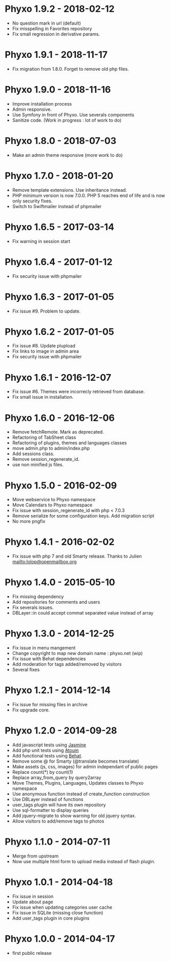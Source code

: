 # Phyxo 1.9.2 - 2018-02-12
-   No question mark in url (default)
-   Fix misspelling in Favorites repository
-   Fix small regression in derivative params.

# Phyxo 1.9.1 - 2018-11-17
-   Fix migration from 1.8.0. Forget to remove old php files.

# Phyxo 1.9.0 - 2018-11-16
-   Improve installation process
-   Admin responsive.
-   Use Symfony in front of Phyxo. Use severals components
-   Sanitize code. (Work in progress : lot of work to do)

# Phyxo 1.8.0 - 2018-07-03

-   Make an admin theme responsive (more work to do)

# Phyxo 1.7.0 - 2018-01-20

-   Remove template extensions. Use inheritance instead.
-   PHP minimum version is now 7.0.0. PHP 5 reaches end of life and is now only security fixes.
-   Switch to Swiftmailer instead of phpmailer

# Phyxo 1.6.5 - 2017-03-14

-   Fix warning in session start

# Phyxo 1.6.4 - 2017-01-12

-   Fix security issue with phpmailer

# Phyxo 1.6.3 - 2017-01-05

-   Fix issue #9. Problem to update.

# Phyxo 1.6.2 - 2017-01-05

-   Fix issue #8. Update plupload
-   Fix links to image in admin area
-   Fix security issue with phpmailer

# Phyxo 1.6.1 - 2016-12-07

-   Fix issue #6. Themes were incorrecly retrieved from database.
-   Fix small issue in installation.

# Phyxo 1.6.0 - 2016-12-06

-   Remove fetchRemote. Mark as deprecated.
-   Refactoring of TabSheet class
-   Refactoring of plugins, themes and languages classes
-   move admin.php to admin/index.php
-   Add sessions class.
-   Remove session_regenerate_id.
-   use non minified js files.

# Phyxo 1.5.0 - 2016-02-09

-   Move webservice to Phyxo namespace
-   Move Calendars to Phyxo namespace
-   Fix issue with session_regenerate_id with php < 7.0.3
-   Remove serialize for some configuration keys. Add migration script
-   No more pngfix

# Phyxo 1.4.1 - 2016-02-02

-   Fix issue with php 7 and old Smarty release.
    Thanks to Julien <mailto:lolop@openmailbox.org>

# Phyxo 1.4.0 - 2015-05-10

-   Fix missing dependency
-   Add repositories for comments and users
-   Fix severals issues.
-   DBLayer::in could accept commat separated value instead of array

# Phyxo 1.3.0 - 2014-12-25

-   Fix issue in menu mangement
-   Change copyright to map new domain name : phyxo.net (wip)
-   Fix issue with Behat dependencies
-   Add moderation for tags added/removed by visitors
-   Several fixes

# Phyxo 1.2.1 - 2014-12-14

-   Fix issue for missing files in archive
-   Fix upgrade core.

# Phyxo 1.2.0 - 2014-09-28

-   Add javascript tests using [Jasmine](http://jasmine.github.io/)
-   Add php unit tests using [Atoum](http://atoum.org/)
-   Add functional tests using [Behat](http://www.behat.org).
-   Remove some @ for Smarty (@translate becomes translate)
-   Make assets (js, css, images) for admin independant of public pages
-   Replace count(\*) by count(1)
-   Replace array_from_query by query2array
-   Move Themes, Plugins, Languages, Updates classes to Phyxo namespace
-   Use anonymous function instead of create_function construction
-   Use DBLayer instead of functions
-   user_tags plugin will have its own repository
-   Use sql-formatter to display queries
-   Add jquery-migrate to show warning for old jquery syntax.
-   Allow visitors to add/remove tags to photos

# Phyxo 1.1.0 - 2014-07-11

-   Merge from upstream
-   Now use multiple html form to upload media instead of flash plugin.

# Phyxo 1.0.1 - 2014-04-18

-   Fix issue in session
-   Update about page
-   Fix issue when updating categories user cache
-   Fix issue in SQLite (missing close function)
-   Add user_tags plugin in core plugins

# Phyxo 1.0.0 - 2014-04-17

-   first public release
